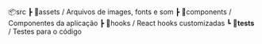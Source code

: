 📦src
┣ 📂assets / Arquivos de images, fonts e som
┣ 📂components / Componentes da aplicação
┣ 📂hooks / React hooks customizadas
┗ 📂**tests** / Testes para o código
